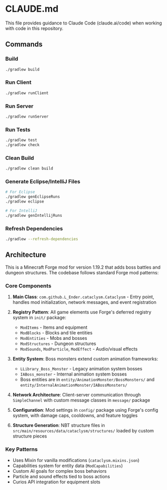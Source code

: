 # CLAUDE.md

This file provides guidance to Claude Code (claude.ai/code) when working with code in this repository.

## Commands

### Build
```bash
./gradlew build
```

### Run Client
```bash
./gradlew runClient
```

### Run Server
```bash
./gradlew runServer
```

### Run Tests
```bash
./gradlew test
./gradlew check
```

### Clean Build
```bash
./gradlew clean build
```

### Generate Eclipse/IntelliJ Files
```bash
# For Eclipse
./gradlew genEclipseRuns
./gradlew eclipse

# For IntelliJ
./gradlew genIntellijRuns
```

### Refresh Dependencies
```bash
./gradlew --refresh-dependencies
```

## Architecture

This is a Minecraft Forge mod for version 1.19.2 that adds boss battles and dungeon structures. The codebase follows standard Forge mod patterns:

### Core Components

1. **Main Class**: `com.github.L_Ender.cataclysm.Cataclysm` - Entry point, handles mod initialization, network messages, and event registration

2. **Registry Pattern**: All game elements use Forge's deferred registry system in `init/` package:
   - `ModItems` - Items and equipment
   - `ModBlocks` - Blocks and tile entities
   - `ModEntities` - Mobs and bosses
   - `ModStructures` - Dungeon structures
   - `ModSounds`, `ModParticle`, `ModEffect` - Audio/visual effects

3. **Entity System**: Boss monsters extend custom animation frameworks:
   - `LLibrary_Boss_Monster` - Legacy animation system bosses
   - `IABoss_monster` - Internal animation system bosses
   - Boss entities are in `entity/AnimationMonster/BossMonsters/` and `entity/InternalAnimationMonster/IABossMonsters/`

4. **Network Architecture**: Client-server communication through `SimpleChannel` with custom message classes in `message/` package

5. **Configuration**: Mod settings in `config/` package using Forge's config system, with damage caps, cooldowns, and feature toggles

6. **Structure Generation**: NBT structure files in `src/main/resources/data/cataclysm/structures/` loaded by custom structure pieces

### Key Patterns

- Uses Mixin for vanilla modifications (`cataclysm.mixins.json`)
- Capabilities system for entity data (`ModCapabilities`)
- Custom AI goals for complex boss behaviors
- Particle and sound effects tied to boss actions
- Curios API integration for equipment slots
